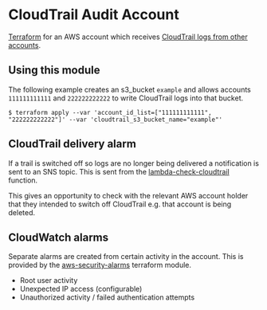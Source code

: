 # CloudTrail Audit Account #

[Terraform](https://www.terraform.io/) for an AWS account which receives [CloudTrail logs from other accounts](http://docs.aws.amazon.com/awscloudtrail/latest/userguide/cloudtrail-receive-logs-from-multiple-accounts.html).

## Using this module ##

The following example creates an s3_bucket `example` and allows accounts `111111111111` and `222222222222` to write CloudTrail logs into that bucket.

    $ terraform apply --var 'account_id_list=["111111111111", "222222222222"]' --var 'cloudtrail_s3_bucket_name="example"'

## CloudTrail delivery alarm ##

If a trail is switched off so logs are no longer being delivered a notification is sent to an SNS topic. This is sent from the [lambda-check-cloudtrail](https://github.com/alphagov/lambda-check-cloudtrail) function.

This gives an opportunity to check with the relevant AWS account holder that they intended to switch off CloudTrail e.g. that account is being deleted.

## CloudWatch alarms ##

Separate alarms are created from certain activity in the account. This is provided by the [aws-security-alarms](https://github.com/alphagov/aws-security-alarms) terraform module.

 - Root user activity
 - Unexpected IP access (configurable)
 - Unauthorized activity / failed authentication attempts

